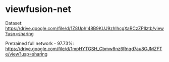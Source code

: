 # viewfusion-net

Dataset: https://drive.google.com/file/d/1Z8UphI48B9KUJ9zhIhcgXaRCzZPIlztb/view?usp=sharing


Pretrained full network - 97.73%: https://drive.google.com/file/d/1mpHYTGSH_Cbmw8nz6Rnqd7au8OJMZFTe/view?usp=sharing

